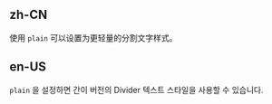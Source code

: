 ## zh-CN

使用 `plain` 可以设置为更轻量的分割文字样式。

## en-US

`plain` 을 설정하면 간이 버전의 Divider 텍스트 스타일을 사용할 수 있습니다.
